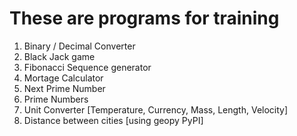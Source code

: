 # These are programs for training

1. Binary / Decimal Converter
2. Black Jack game
3. Fibonacci Sequence generator 
4. Mortage Calculator
5. Next Prime Number
6. Prime Numbers
7. Unit Converter [Temperature, Currency, Mass, Length, Velocity]
8. Distance between cities [using geopy PyPI]


